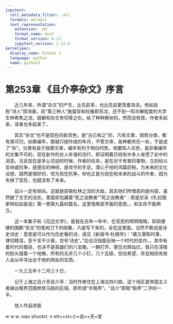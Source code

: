 ```yaml
---
jupytext:
  cell_metadata_filter: -all
  formats: md:myst
  text_representation:
    extension: .md
    format_name: myst
    format_version: 0.13
    jupytext_version: 1.11.5
kernelspec:
  display_name: Python 3
  language: python
  name: python3
---
```

# 第253章  《且介亭杂文》序言 

　　近几年来，所谓“杂文”的产生，比先前多，也比先前更受着攻击。例如自称“诗人”邵洵美，前“第三种人”施蛰存和杜衡即苏汶，还不到一知半解程度的大学生林希隽之流，就都和杂文有切骨之仇，给了种种罪状的。然而没有效，作者多起来，读者也多起来了。 

　　其实“杂文”也不是现在的新货色，是“古已有之”的，凡有文章，倘若分类，都有类可归，如果编年，那就只按作成的年月，不管文体，各种都夹在一处，于是成了“杂”。分类有益于揣摩文章，编年有利于明白时势，倘要知人论世，是非看编年的文集不可的，现在新作的古人年谱的流行，即证明着已经有许多人省悟了此中的消息。况且现在是多么切迫的时候，作者的任务，是在对于有害的事物，立刻给以反响或抗争，是感应的神经，是攻守的手足。潜心于他的鸿篇巨制，为未来的文化设想，固然是很好的，但为现在抗争，却也正是为现在和未来的战斗的作者，因为失掉了现在，也就没有了未来。 

　　战斗一定有倾向。这就是邵施杜林之流的大敌，其实他们所憎恶的是内容，虽然披了文艺的法衣，里面却包藏着“死之说教者”“死之说教者”：原是尼采《札拉图斯特拉如是说》第一卷第九篇的篇名，这里借用其字面的意思。，和生存不能两立。 

　　这一本集子和《花边文学》，是我在去年一年中，在官民的明明暗暗，软软硬硬的围剿“杂文”的笔和刀下的结集，凡是写下来的，全在这里面。当然不敢说是诗史诗史：意思是可以作为历史看的诗，语见《新唐书·杜甫传》：“甫又善陈时事，律切精深，至千言不少衰，世号‘诗史’。”后也泛指能反映一个时代的佳作。，其中有着时代的眉目，也决不是英雄们的八宝箱，一朝打开，便见光辉灿烂。我只在深夜的街头摆着一个地摊，所有的无非几个小钉，几个瓦碟，但也希望，并且相信有些人会从中寻出合于他的用处的东西。 

　　一九三五年十二月三十日， 

　　记于上海之且介亭且介亭：当时作者住在上海北四川路，这个地区是帝国主义者越出租界范围修筑马路的区域，即所谓“半租界”。“且介”即取“租界”二字的一半。 

　　他人作品序跋 

w w w. xiao shuotxt. n ett××xt×小×说××天×堂 

